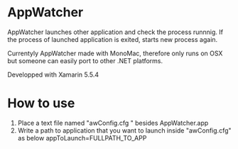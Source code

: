 # AppWatcher

AppWatcher launches other application and check the process runnnig.
If the process of launched application is exited, starts new process again.

Currentyly AppWatcher made with MonoMac, therefore only runs on OSX but someone can easily port to other .NET platforms.

Developped with Xamarin 5.5.4

# How to use
1. Place a text file named "awConfig.cfg " besides AppWatcher.app
2. Write a path to application that you want to launch inside "awConfig.cfg" as below
  appToLaunch=FULLPATH_TO_APP

